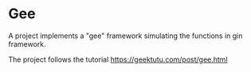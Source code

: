 # Gee

A project implements a "gee" framework simulating the functions in gin framework.

The project follows the tutorial https://geektutu.com/post/gee.html